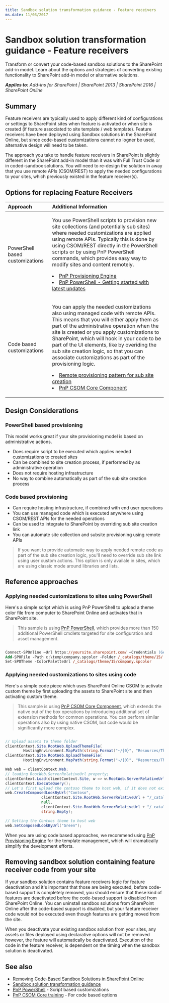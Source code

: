 ```yaml
---
title: Sandbox solution transformation guidance - Feature receivers
ms.date: 11/03/2017
---
```

# Sandbox solution transformation guidance - Feature receivers 
Transform or convert your code-based sandbox solutions to the SharePoint add-in model. Learn about the options and strategies of converting existing functionality to SharePoint add-in model or alternative solutions.

_**Applies to:** Add-ins for SharePoint | SharePoint 2013 | SharePoint 2016 | SharePoint Online_


## Summary
Feature receivers are typically used to apply different kind of configurations or settings to SharePoint sites when feature is activated or when site is created (if feature associated to site template / web template). Feature receivers have been deployed using Sandbox solutions in the SharePoint Online, but since code-based customizations cannot no logner be used, alternative design will need to be taken. 

The approach you take to handle feature receivers in SharePoint is slightly different in the SharePoint add-in model than it was with Full Trust Code or in coded-sandbox solutions. You will need to re-design the solution in away that you use remote APIs (CSOM/REST) to apply the needed configurations to your sites, which previously existed in the feature receiver(s). 


## Options for replacing Feature Receivers
<a name="sectionSection2"> </a>

|**Approach**|**Additional Information**|
|:-----|:-----|
|PowerShell based customizations|<p>You use PowerShell scripts to provision new site collections (and potentially sub sites) where needed customizations are applied using remote APIs. Typically this is done by using CSOM/REST directly in the PowerShell scripts or by using PnP PowerShell commands, which provides easy way to modify sites and content remotely.</p><p><lu><li>[PnP Provisioning Engine](https://github.com/SharePoint/PnP-PowerShell)</li><li>[PnP PowerShell - Getting started with latest updates](http://dev.office.com/blogs/pnp-powershell-getting-started-with-latest-updates)</li></lu></p>|
|Code based customizations|<p>You can apply the needed customizations also using managed code with remote APIs. This means that you will either apply them as part of the administrative operation when the site is created or you apply customizations to SharePoint, which will hook in your code to be part of the UI elements, like by overiding the sub site creation logic, so that you can associate customizations as part of the provisioning logic.</p><p><lu><li>[Remote provisioning pattern for sub site creation](https://channel9.msdn.com/blogs/OfficeDevPnP/Using-remote-provisioning-pattern-for-sub-site-creation)</li><li>[PnP CSOM Core Component](https://github.com/SharePoint/PnP-sites-core)</li></lu></p>|

## Design Considerations
### PowerShell based provisioning
This model works great if your site provisioning model is based on administrative actions.
- Does require script to be executed which applies needed customizations to created sites
- Can be combined to site creation process, if performed by as administrative operation
- Does not require hosting infrastructure
- No way to combine automatically as part of the sub site creation process

### Code based provisioning
- Can require hosting infrastructure, if combined with end user operations
- You can use managed code which is executed anywhere using CSOM/REST APIs for the needed operations
- Can be used to integrate to SharePoint by overriding sub site creation link
- You can automate site collection and subsite provisioning using remote APIs

> If you want to provide automatic way to apply needed remote code as part of the sub site creation logic, you'll need to override sub site link using user custom actions. This option is only availale in sites, which are using classic mode around libraries and lists. 


## Reference approaches
### Applying needed customizations to sites using PowerShell
Here's a simple script which is using PnP PowerShell to upload a theme color file from computer to SharePoint Online and activates that in SharePoint site. 

> This sample is using [PnP PowerShell](https://github.com/SharePoint/PnP-PowerShell), which provides more than 150 additional PowerShell cmdlets targeted for site configuration and asset management. 

```postscript 

Connect-SPOnline –Url https://yoursite.sharepoint.com/ –Credentials (Get-Credential)
Add-SPOFile -Path c:\temp\company.spcolor -Folder /_catalogs/theme/15/
Set-SPOTheme -ColorPaletteUrl /_catalogs/theme/15/company.spcolor

```

### Applying needed customizations to sites using code
Here's a simple code piece which uses SharePoint Online CSOM to activate custom theme by first uploading the assets to SharePoint site and then activating custom theme. 

> This sample is using [PnP CSOM Core Component](https://github.com/SharePoint/PnP-sites-core), which extends the native out of the box operations by introducing additional set of extension methods for common operations. You can perform similar operations also by using native CSOM, but code would be significantly more complex.

```csharp

// Upload assets to theme folder
clientContext.Site.RootWeb.UploadThemeFile(
        HostingEnvironment.MapPath(string.Format("~/{0}", "Resources/Themes/SPC/SPCTheme.spcolor")));
clientContext.Site.RootWeb.UploadThemeFile(
        HostingEnvironment.MapPath(string.Format("~/{0}", "Resources/Themes/SPC/SPCbg.jpg")));

Web web = clientContext.Web;
// loading RootWeb.ServerRelativeUrl property;
clientContext.Load(clientContext.Site, w => w.RootWeb.ServerRelativeUrl); 
clientContext.ExecuteQuery();
// Let's first upload the contoso theme to host web, if it does not exist there
web.CreateComposedLookByUrl("Contoso",
                clientContext.Site.RootWeb.ServerRelativeUrl + "/_catalogs/theme/15/SPCTheme.spcolor",
                null,
                clientContext.Site.RootWeb.ServerRelativeUrl + "/_catalogs/theme/15/SPCbg.jpg",
                string.Empty);

// Setting the Contoos theme to host web
web.SetComposedLookByUrl("Green");

```

When you are using code based approaches, we recommend using [PnP Provisioning Engine](http://dev.office.com/blogs/sharepoint-pnp-remote-provisioning-engine-august-2016) for the template management, which will dramatically simplify the development efforts. 

## Removing sandbox solution containing feature receiver code from your site
<a name="sectionSection3"> </a>
If your sandbox solution contains feature receivers logic for feature deactivation and it's important that those are being executed, before code-based support is completely removed, you should ensure that these kind of features are deactivated before the code-based support is disabled from SharePoint Online. You can uninstall sandbox solutions from SharePoint Online after the code-based support is disabled, but your faeture receiver code would not be executed even though features are getting moved from the site. 

When you deactivate your existing sandbox solution from your sites, any assets or files deployed using declarative options will not be removed however, the feature will automatically be deactivated. Execution of the code in the feature receiver, is dependent on the timing when the sandbox solution is deactivated. 


## See also
<a name="bk_addresources"> </a>
-  [Removing Code-Based Sandbox Solutions in SharePoint Online](http://dev.office.com/blogs/removing-code-based-sandbox-solutions-in-sharepoint-online)
-  [Sandbox solution transformation guidance](https://msdn.microsoft.com/en-us/pnp_articles/sandbox-solution-transformation-guidance)
-  [PnP PowerShell](https://github.com/SharePoint/PnP-PowerShell/blob/master/README.md) - Script based customizations
-  [PnP CSOM Core training](https://blogs.msdn.microsoft.com/vesku/2016/04/12/office-dev-pnp-core-componenttraining-package/) - For code based options
